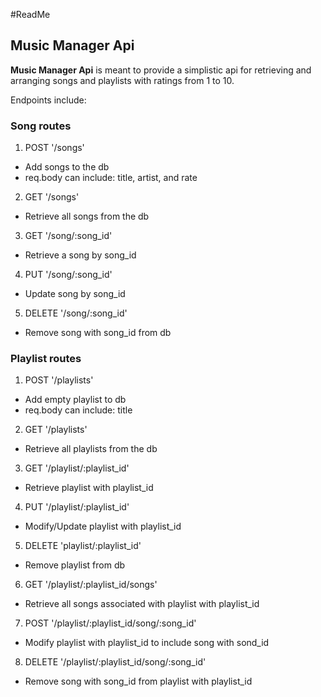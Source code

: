 #ReadMe
## Music Manager Api

**Music Manager Api** is meant to provide a simplistic api for retrieving and arranging songs and playlists with ratings from 1 to 10. 

Endpoints include:

### Song routes
1. POST '/songs'
 - Add songs to the db
 - req.body can include: title, artist, and rate
2. GET '/songs'
 - Retrieve all songs from the db
3. GET '/song/:song_id'
 - Retrieve a song by song_id
4. PUT '/song/:song_id'
 - Update song by song_id
5. DELETE '/song/:song_id'
 - Remove song with song_id from db

### Playlist routes
1. POST '/playlists'
 - Add empty playlist to db
 - req.body can include: title
2. GET '/playlists'
 - Retrieve all playlists from the db
3. GET '/playlist/:playlist_id'
 - Retrieve playlist with playlist_id
4. PUT '/playlist/:playlist_id'
 - Modify/Update playlist with playlist_id
5. DELETE 'playlist/:playlist_id'
 - Remove playlist from db
6. GET '/playlist/:playlist_id/songs'
 - Retrieve all songs associated with playlist with playlist_id
7. POST '/playlist/:playlist_id/song/:song_id'
 - Modify playlist with playlist_id to include song with sond_id
8. DELETE '/playlist/:playlist_id/song/:song_id'
 - Remove song with song_id from playlist with playlist_id


